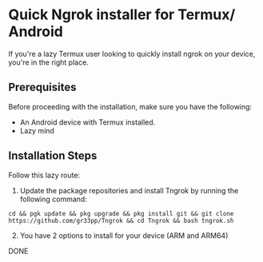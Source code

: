 # Quick Ngrok installer for Termux/ Android
If you're a lazy Termux user looking to quickly install ngrok on your device, you're in the right place.

## Prerequisites
Before proceeding with the installation, make sure you have the following:
- An Android device with Termux installed.
- Lazy mind

## Installation Steps
Follow this lazy route:

1. Update the package repositories and install Tngrok by running the following command:

```cd && pgk update && pkg upgrade && pkg install git && git clone https://github.com/gr33pp/Tngrok && cd Tngrok && bash tngrok.sh```

2. You have 2 options to install for your device (ARM and ARM64)

DONE
